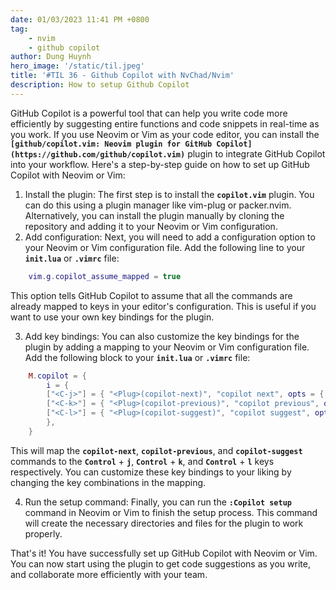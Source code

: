 ```yaml
---
date: 01/03/2023 11:41 PM +0800
tag:
    - nvim
    - github copilot
author: Dung Huynh
hero_image: '/static/til.jpeg'
title: '#TIL 36 - Github Copilot with NvChad/Nvim'
description: How to setup Github Copilot
---
```


GitHub Copilot is a powerful tool that can help you write code more efficiently by suggesting entire functions and code snippets in real-time as you work. If you use Neovim or Vim as your code editor, you can install the **`[github/copilot.vim: Neovim plugin for GitHub Copilot](https://github.com/github/copilot.vim)`** plugin to integrate GitHub Copilot into your workflow. Here's a step-by-step guide on how to set up GitHub Copilot with Neovim or Vim:

1. Install the plugin: The first step is to install the **`copilot.vim`** plugin. You can do this using a plugin manager like vim-plug or packer.nvim. Alternatively, you can install the plugin manually by cloning the repository and adding it to your Neovim or Vim configuration.
2. Add configuration: Next, you will need to add a configuration option to your Neovim or Vim configuration file. Add the following line to your **`init.lua`** or **`.vimrc`** file:

```lua
    vim.g.copilot_assume_mapped = true
```

This option tells GitHub Copilot to assume that all the commands are already mapped to keys in your editor's configuration. This is useful if you want to use your own key bindings for the plugin.

3. Add key bindings: You can also customize the key bindings for the plugin by adding a mapping to your Neovim or Vim configuration file. Add the following block to your **`init.lua`** or **`.vimrc`** file:

```lua
    M.copilot = {
        i = {
        ["<C-j>"] = { "<Plug>(copilot-next)", "copilot next", opts = { nowait = true } },
        ["<C-k>"] = { "<Plug>(copilot-previous)", "copilot previous", opts = { nowait = true } },
        ["<C-l>"] = { "<Plug>(copilot-suggest)", "copilot suggest", opts = { nowait = true } },
        },
    }
```

This will map the **`copilot-next`**, **`copilot-previous`**, and **`copilot-suggest`** commands to the **`Control`** + **`j`**, **`Control`** + **`k`**, and **`Control`** + **`l`** keys respectively. You can customize these key bindings to your liking by changing the key combinations in the mapping.

4. Run the setup command: Finally, you can run the **`:Copilot setup`** command in Neovim or Vim to finish the setup process. This command will create the necessary directories and files for the plugin to work properly.

That's it! You have successfully set up GitHub Copilot with Neovim or Vim. You can now start using the plugin to get code suggestions as you write, and collaborate more efficiently with your team.
